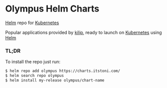# Olympus Helm Charts

[Helm](https://helm.sh) repo for  [Kubernetes](https://kubernetes.io)

Popular applications provided by [kilip](https://github.com/kilip), ready to launch on [Kubernetes](https://kubernetes.io) using [Helm](https://helm.sh)

### TL;DR

To install the repo just run:
```bash
$ helm repo add olympus https://charts.itstoni.com/
$ helm search repo olympus
$ helm install my-release olympus/chart-name
```
